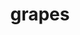 ---
layout: smileys&emotion
title: grapes
emoji: grapes
permalink: 🍇.html
image: assets/img/3moji/grapes.png
---